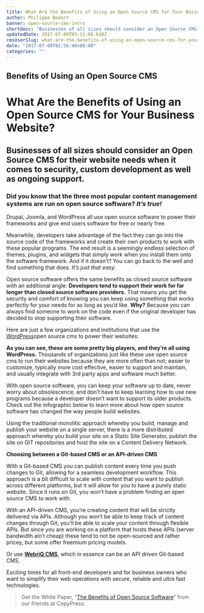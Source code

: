 ```yaml
---
title: What Are the Benefits of Using an Open Source CMS for Your Business Website?
author: Philippe Bodart
banner: open-source-cms-intro
shortdesc: "Businesses of all sizes should consider an Open Source CMS for their website needs when it comes to security, custom development as well as ongoing support. Drupal, Joomla, and WordPress all use open source software to power their frameworks and give end ..."
updatedDate: 2017-07-09T03:11:08.610Z
cmsUserSlug: what-are-the-benefits-of-using-an-open-source-cms-for-your-business-website
date: "2017-07-09T02:56:40+00:00"
categories: ""
---
```


Benefits of Using an Open Source CMS
------------------------------------

**What Are the Benefits of Using an Open Source CMS for Your Business Website?** 
==============================================================================================

Businesses of all sizes should consider an Open Source CMS for their website needs when it comes to security, custom development as well as ongoing support.
-------------------------------------------------------------------------------------------------------------------------------------------------------------------------

### [](https://www.pixelproductionsinc.com/wp-content/uploads/2017/07/open-source-cms-intro.png)

### **Did you know that the three most popular content management systems are run on open source software?** _**It’s true!**_

Drupal, Joomla, and WordPress all use open source software to power their frameworks and give end users software for free or nearly free.

Meanwhile, developers take advantage of the fact they can go into the source code of the frameworks and create their own products to work with these popular programs. The end result is a seemingly endless selection of themes, plugins, and widgets that simply work when you install them onto the software framework. And if it doesn’t? You can go back to the well and find something that does. _It’s just that easy._

Open source software offers the same benefits as closed source software with an additional angle: **Developers tend to support their work for far longer than closed source software providers.** That means you get the security and comfort of knowing you can keep using something that works perfectly for your needs for as long as you’d like. **Why?** Because you can always find someone to work on the code even if the original developer has decided to stop supporting their software.

Here are just a few organizations and institutions that use the [WordPress](https://www.pixelproductionsinc.com/custom-wordpress-cms-website-design-development/)open source cms to power their websites:

**As you can see, these are some pretty big players, and they’re all using WordPress.** Thousands of organizations just like these use open source cms to run their websites because they are more often than not; easier to customize, typically more cost effective, easier to support and maintain, and usually integrate with 3rd party apps and software much better.

With open source software, you can keep your software up to date, never worry about obsolescence, and don’t have to keep learning how to use new programs because a developer doesn’t want to support its older products. Check out the infographic below to learn more about how open source software has changed the way people build websites.

Using the traditional monolitic approach whereby you build, manage and publish your website on a single server, there is a more distributed approach whereby you build your site on a Static Site Generator, publish the site on GIT repositories and host the site on a Content Delivery Network.

**Choosing between a Git-based CMS or an API-driven CMS**

With a Git-based CMS you can publish content every time you push changes to Git, allowing for a seamless development workflow. This approach is a bit difficult to scale with content that you want to publish across different platforms, but it will allow for you to have a purely static website. Since it runs on Git, you won’t have a problem finding an open source CMS to work with.

With an API-driven CMS, you’re creating content that will be strictly delivered via APIs. Although you won’t be able to keep track of content changes through Git, you’ll be able to scale your content through flexible APIs. But since you are working on a platform that hosts these APIs (server bandwidth ain’t cheap) these tend to not be open-sourced and rather pricey, but some offer freemium pricing models.

Or use **[WebriQ CMS](http://app.webriq.com)**, which in essence can be an API driven Git-based CMS. 

Exciting times for all front-end developers and for business owners who want to simplify their web operations with secure, reliable and ultra fast technologies. 

> Get the White Paper, “[The Benefits of Open Source Software](http://www.copypress.com/benefits-open-source-software-whitepaper/)” from our friends at CopyPress.

[](https://www.pixelproductionsinc.com/wp-content/uploads/2017/07/Open-Source-IG.png)



  